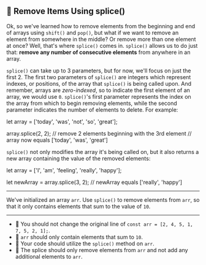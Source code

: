 🚀 Remove Items Using splice()
------------------------------

Ok, so we've learned how to remove elements from the beginning and end of arrays using `shift()` and `pop()`, but what if we want to remove an element from somewhere in the middle? Or remove more than one element at once? Well, that's where `splice()` comes in. `splice()` allows us to do just that: **remove any number of consecutive elements** from anywhere in an array.

`splice()` can take up to 3 parameters, but for now, we'll focus on just the first 2. The first two parameters of `splice()` are integers which represent indexes, or positions, of the array that `splice()` is being called upon. And remember, arrays are _zero-indexed_, so to indicate the first element of an array, we would use `0`. `splice()`'s first parameter represents the index on the array from which to begin removing elements, while the second parameter indicates the number of elements to delete. For example:

let array = \['today', 'was', 'not', 'so', 'great'\];

array.splice(2, 2);
// remove 2 elements beginning with the 3rd element
// array now equals \['today', 'was', 'great'\]

`splice()` not only modifies the array it's being called on, but it also returns a new array containing the value of the removed elements:

let array = \['I', 'am', 'feeling', 'really', 'happy'\];

let newArray = array.splice(3, 2);
// newArray equals \['really', 'happy'\]

* * *

We've initialized an array `arr`. Use `splice()` to remove elements from `arr`, so that it only contains elements that sum to the value of `10`.

* * *

*   🧪 You should not change the original line of `const arr = [2, 4, 5, 1, 7, 5, 2, 1];`.
*   🧪 `arr` should only contain elements that sum to `10`.
*   🧪 Your code should utilize the `splice()` method on `arr`.
*   🧪 The splice should only remove elements from `arr` and not add any additional elements to `arr`.